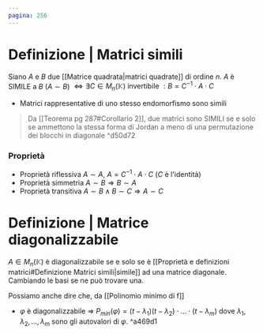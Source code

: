 ```yaml
---
pagina: 256
---
```

# Definizione | Matrici simili
Siano $A$ e $B$ due [[Matrice quadrata|matrici quadrate]] di ordine $n$.
$A$ è SIMILE a $B$ $(A\sim B)$ $\iff \exists C \in M_n(\mathbb{K})\mbox{ invertibile }: B = C^{-1}\cdot A\cdot C$
- Matrici rappresentative di uno stesso endomorfismo sono simili
> Da [[Teorema pg 287#Corollario 2]], due matrici sono SIMILI se e solo se ammettono la stessa forma di Jordan a meno di una permutazione dei blocchi in diagonale
> ^d50d72
### Proprietà
- Proprietà riflessiva
	$A\sim A$, $A=C^{-1}\cdot A \cdot C$ ($C$ è l'identità)
- Proprietà simmetria
	$A\sim B\Rightarrow B\sim A$
- Proprietà transitiva
	$A\sim B\land B \sim C \Rightarrow A\sim C$

# Definizione | Matrice diagonalizzabile
$A \in M_n(\mathbb{K})$ è diagonalizzabile se e solo se è [[Proprietà e definizioni matrici#Definizione Matrici simili|simile]] ad una matrice diagonale.
Cambiando le basi se ne può trovare una.

Possiamo anche dire che, da [[Polinomio minimo di f]]
- $\varphi$ è diagonalizzabile $\Rightarrow$ $P_{min}(\varphi)=(t-\lambda_{1})(t-\lambda_{2})\cdot \ldots \cdot (t-\lambda_{m})$ dove $\lambda_{1},\lambda_{2},\ldots,\lambda_{m}$ sono gli autovalori di $\varphi$. ^a469d1